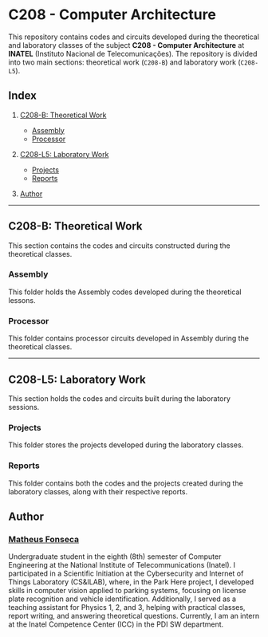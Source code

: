 # C208 - Computer Architecture

This repository contains codes and circuits developed during the theoretical and laboratory classes of the subject **C208 - Computer Architecture** at **INATEL** (Instituto Nacional de Telecomunicações). The repository is divided into two main sections: theoretical work (`C208-B`) and laboratory work (`C208-L5`).

## Index

1. [C208-B: Theoretical Work](#c208-b-theoretical-work)
   - [Assembly](#assembly)
   - [Processor](#processor)
2. [C208-L5: Laboratory Work](#c208-l5-laboratory-work)
   - [Projects](#projects)
   - [Reports](#reports)

3. [Author](#author)
---

## C208-B: Theoretical Work

This section contains the codes and circuits constructed during the theoretical classes.

### Assembly

This folder holds the Assembly codes developed during the theoretical lessons.

### Processor

This folder contains processor circuits developed in Assembly during the theoretical classes.

---

## C208-L5: Laboratory Work

This section holds the codes and circuits built during the laboratory sessions.

### Projects

This folder stores the projects developed during the laboratory classes.

### Reports

This folder contains both the codes and the projects created during the laboratory classes, along with their respective reports.

## Author

### [Matheus Fonseca](https://github.com/matheusAFONSECA)

Undergraduate student in the eighth (8th) semester of Computer Engineering at the National Institute of Telecommunications (Inatel). I participated in a Scientific Initiation at the Cybersecurity and Internet of Things Laboratory (CS&ILAB), where, in the Park Here project, I developed skills in computer vision applied to parking systems, focusing on license plate recognition and vehicle identification. Additionally, I served as a teaching assistant for Physics 1, 2, and 3, helping with practical classes, report writing, and answering theoretical questions. Currently, I am an intern at the Inatel Competence Center (ICC) in the PDI SW department.
